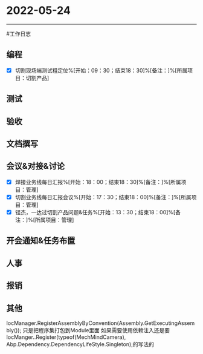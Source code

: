 # 2022-05-24 

---

#工作日志

## 编程
- [x] 切割现场端测试粗定位%[开始：09：30；结束18：30]%[备注：]%[所属项目：切割产品]


## 测试



## 验收 



## 文档撰写 



## 会议&对接&讨论

- [x] 焊接业务线每日汇报%[开始：18：00；结束18：30]%[备注：]%[所属项目：管理]
- [x] 切割业务线每日汇报会议%[开始：17：30；结束18：00]%[备注：]%[所属项目：管理]
- [x] 锃杰，一达过切割产品问题&任务%[开始：13：30；结束18：00]%[备注：]%[所属项目：管理]

## 开会通知&任务布置



## 人事



## 报销



## 其他



IocManager.RegisterAssemblyByConvention(Assembly.GetExecutingAssembly());
只是把程序集打包到Module里面
如果需要使用依赖注入还是要
IocManger..Register(typeof(MechMindCamera), Abp.Dependency.DependencyLifeStyle.Singleton);的写法的